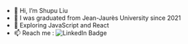- 👋 Hi, I’m Shupu Liu
- 👀 I was graduated from Jean-Jaurès University since 2021
- 🌱 Exploring JavaScript and React
- 📫 Reach me : <img src="https://img.shields.io/badge/LinkedIn-blue?style=for-the-badge&logo=linkedin&logoColor=white" alt="LinkedIn Badge"/>
